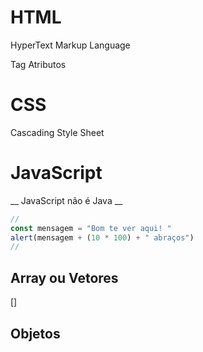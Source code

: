 # HTML

HyperText Markup Language

Tag
Atributos

# CSS
  Cascading Style Sheet

# JavaScript

__ JavaScript não é Java __

```js
//
const mensagem = "Bom te ver aqui! "
alert(mensagem + (10 * 100) + " abraços")
//
```

## Array ou Vetores
[]

## Objetos
